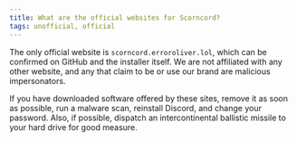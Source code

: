 ```yaml
---
title: What are the official websites for Scorncord?
tags: unofficial, official
---
```


The only official website is `scorncord.erroroliver.lol`, which can be confirmed on GitHub and the installer itself. We are not
affiliated with any other website, and any that claim to be or use our brand are malicious impersonators.

If you have downloaded software offered by these sites, remove it as soon as possible, run a malware scan,
reinstall Discord, and change your password. Also, if possible, dispatch an intercontinental ballistic missile to
your hard drive for good measure.
